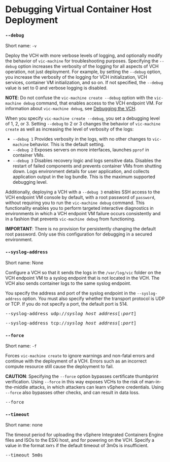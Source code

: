 # Debugging Virtual Container Host Deployment #

### `--debug` <a id="debug"></a>
Short name: `-v`

Deploy the VCH with more verbose levels of logging, and optionally modify the behavior of `vic-machine` for troubleshooting purposes. Specifying the `--debug` option increases the verbosity of the logging for all aspects of VCH operation, not just deployment. For example, by setting the `--debug` option, you increase the verbosity of the logging for VCH initialization, VCH services, container VM initialization, and so on. If not specified, the `--debug` value is set to 0 and verbose logging is disabled.

**NOTE**: Do not confuse the `vic-machine create --debug` option with the `vic-machine debug` command, that enables access to the VCH endpoint VM. For information about `vic-machine debug`, see [Debugging the VCH](debug_vch.md). 

When you specify `vic-machine create --debug`, you set a debugging level of 1, 2, or 3. Setting `--debug` to 2 or 3 changes the behavior of `vic-machine create` as well as increasing the level of verbosity of the logs:

- `--debug 1` Provides verbosity in the logs, with no other changes to `vic-machine` behavior. This is the default setting.
- `--debug 2` Exposes servers on more interfaces, launches `pprof` in container VMs.
- `--debug 3` Disables recovery logic and logs sensitive data. Disables the restart of failed components and prevents container VMs from shutting down. Logs environment details for user application, and collects application output in the log bundle. This is the maximum  supported debugging level.

Additionally, deploying a VCH with a `--debug 3` enables SSH access to the VCH endpoint VM console by default, with a root password of `password`, without requiring you to run the `vic-machine debug` command. This functionality enables you to perform targeted interactive diagnostics in environments in which a VCH endpoint VM failure occurs consistently and in a fashion that prevents `vic-machine debug` from functioning. 

**IMPORTANT**: There is no provision for persistently changing the default root password. Only use this configuration for debugging in a secured environment.

### `--syslog-address` <a id="syslog"></a>

Short name: None

Configure a VCH so that it sends the logs in the `/var/log/vic` folder on the VCH endpoint VM to a syslog endpoint that is not located in the VCH. The VCH also sends container logs to the same syslog endpoint.

You specify the address and port of the syslog endpoint in the `--syslog-address` option. You must also specify whether the transport protocol is UDP or TCP. If you do not specify a port, the default port is 514.

<pre>--syslog-address udp://<i>syslog_host_address</i>[:<i>port</i>]</pre>
<pre>--syslog-address tcp://<i>syslog_host_address</i>[:<i>port</i>]</pre>

### `--force` ###

Short name: `-f`

Forces `vic-machine create` to ignore warnings and non-fatal errors and continue with the deployment of a VCH. Errors such as an incorrect compute resource still cause the deployment to fail.

**CAUTION**: Specifying the `--force` option bypasses certificate thumbprint verification. Using `--force` in this way exposes VCHs to the risk of man-in-the-middle attacks, in which attackers can learn vSphere credentials. Using `--force` also bypasses other checks, and can result in data loss.

<pre>--force</pre>

### `--timeout` ###

Short name: none

The timeout period for uploading the vSphere Integrated Containers Engine files and ISOs to the ESXi host, and for powering on the VCH. Specify a value in the format `XmYs` if the default timeout of 3m0s is insufficient.

<pre>--timeout 5m0s</pre> 